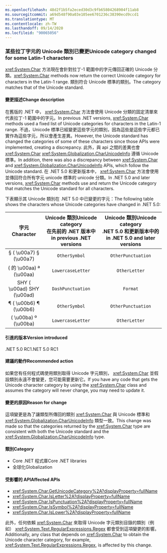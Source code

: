 ```yaml
---
ms.openlocfilehash: 48d2f1b5fa2eced30d3c9fb65804268904f11ab8
ms.sourcegitcommit: a69d548f90a03e105ee6701236c38390ecd9ccd1
ms.translationtype: MT
ms.contentlocale: zh-TW
ms.lasthandoff: 09/14/2020
ms.locfileid: "90065056"
---
```

### <a name="unicode-category-changed-for-some-latin-1-characters"></a><span data-ttu-id="62e1e-101">某些拉丁字元的 Unicode 類別已變更</span><span class="sxs-lookup"><span data-stu-id="62e1e-101">Unicode category changed for some Latin-1 characters</span></span>

<span data-ttu-id="62e1e-102"><xref:System.Char> 方法現在會針對拉丁-1 範圍中的字元傳回正確的 Unicode 分類。</span><span class="sxs-lookup"><span data-stu-id="62e1e-102"><xref:System.Char> methods now return the correct Unicode category for characters in the Latin-1 range.</span></span> <span data-ttu-id="62e1e-103">類別符合 Unicode 標準的類別。</span><span class="sxs-lookup"><span data-stu-id="62e1e-103">The category matches that of the Unicode standard.</span></span>

#### <a name="change-description"></a><span data-ttu-id="62e1e-104">變更描述</span><span class="sxs-lookup"><span data-stu-id="62e1e-104">Change description</span></span>

<span data-ttu-id="62e1e-105">在舊版的 .NET 中， <xref:System.Char> 方法會使用 Unicode 分類的固定清單來代表拉丁-1 範圍中的字元。</span><span class="sxs-lookup"><span data-stu-id="62e1e-105">In previous .NET versions, <xref:System.Char> methods used a fixed list of Unicode categories for characters in the Latin-1 range.</span></span> <span data-ttu-id="62e1e-106">不過，Unicode 標準已經變更這些字元的類別，因為這些是這些字元都已實作為這些字元，所以會產生差異。</span><span class="sxs-lookup"><span data-stu-id="62e1e-106">However, the Unicode standard has changed the categories of some of these characters since those APIs were implemented, creating a discrepancy.</span></span> <span data-ttu-id="62e1e-107">此外，與 api 之間的差異也會 <xref:System.Char> <xref:System.Globalization.CharUnicodeInfo> 遵循 Unicode 標準。</span><span class="sxs-lookup"><span data-stu-id="62e1e-107">In addition, there was also a discrepancy between <xref:System.Char> and <xref:System.Globalization.CharUnicodeInfo> APIs, which follow the Unicode standard.</span></span> <span data-ttu-id="62e1e-108">在 .NET 5.0 和更新版本中， <xref:System.Char> 方法會使用並傳回符合所有字元 unicode 標準的 unicode 分類。</span><span class="sxs-lookup"><span data-stu-id="62e1e-108">In .NET 5.0 and later versions, <xref:System.Char> methods use and return the Unicode category that matches the Unicode standard for all characters.</span></span>

<span data-ttu-id="62e1e-109">下表顯示其 Unicode 類別在 .NET 5.0 中已變更的字元：</span><span class="sxs-lookup"><span data-stu-id="62e1e-109">The following table shows the characters whose Unicode categories have changed in .NET 5.0:</span></span>

| <span data-ttu-id="62e1e-110">字元</span><span class="sxs-lookup"><span data-stu-id="62e1e-110">Character</span></span>    | <span data-ttu-id="62e1e-111">Unicode 類別</span><span class="sxs-lookup"><span data-stu-id="62e1e-111">Unicode category</span></span><br><span data-ttu-id="62e1e-112">在先前的 .NET 版本中</span><span class="sxs-lookup"><span data-stu-id="62e1e-112">in previous .NET versions</span></span> | <span data-ttu-id="62e1e-113">Unicode 類別</span><span class="sxs-lookup"><span data-stu-id="62e1e-113">Unicode category</span></span><br><span data-ttu-id="62e1e-114">.NET 5.0 和更新版本中的</span><span class="sxs-lookup"><span data-stu-id="62e1e-114">in .NET 5.0 and later versions</span></span> |
|:------------:|:---------------------------------------------:|:--------------------------------------------------:|
| <span data-ttu-id="62e1e-115">§ ( \u00a7) </span><span class="sxs-lookup"><span data-stu-id="62e1e-115">§ (\u00a7)</span></span>   | `OtherSymbol`                                 | `OtherPunctuation`                                 |
| <span data-ttu-id="62e1e-116"> ( 的 \u00aa) </span><span class="sxs-lookup"><span data-stu-id="62e1e-116">ª (\u00aa)</span></span>   | `LowercaseLetter`                             | `OtherLetter`                                      |
| <span data-ttu-id="62e1e-117">SHY ( \u00ad) </span><span class="sxs-lookup"><span data-stu-id="62e1e-117">SHY (\u00ad)</span></span> | `DashPunctuation`                             | `Format`                                           |
| <span data-ttu-id="62e1e-118">¶ ( \u00b6) </span><span class="sxs-lookup"><span data-stu-id="62e1e-118">¶ (\u00b6)</span></span>   | `OtherSymbol`                                 | `OtherPunctuation`                                 |
| <span data-ttu-id="62e1e-119"> ( \u00ba) </span><span class="sxs-lookup"><span data-stu-id="62e1e-119">º (\u00ba)</span></span>   | `LowercaseLetter`                             | `OtherLetter`                                      |

#### <a name="version-introduced"></a><span data-ttu-id="62e1e-120">引進的版本</span><span class="sxs-lookup"><span data-stu-id="62e1e-120">Version introduced</span></span>

<span data-ttu-id="62e1e-121">.NET 5.0 RC1</span><span class="sxs-lookup"><span data-stu-id="62e1e-121">.NET 5.0 RC1</span></span>

#### <a name="recommended-action"></a><span data-ttu-id="62e1e-122">建議的動作</span><span class="sxs-lookup"><span data-stu-id="62e1e-122">Recommended action</span></span>

<span data-ttu-id="62e1e-123">如果您有任何程式碼使用類別取得 Unicode 字元類別， <xref:System.Char> 並假設類別永遠不會變更，您可能需要更新它。</span><span class="sxs-lookup"><span data-stu-id="62e1e-123">If you have any code that gets the Unicode character category by using the <xref:System.Char> class and assumes the category will never change, you may need to update it.</span></span>

#### <a name="reason-for-change"></a><span data-ttu-id="62e1e-124">變更的原因</span><span class="sxs-lookup"><span data-stu-id="62e1e-124">Reason for change</span></span>

<span data-ttu-id="62e1e-125">這項變更是為了讓類型所傳回的類別 <xref:System.Char> 與 Unicode 標準和 <xref:System.Globalization.CharUnicodeInfo> 類型一致。</span><span class="sxs-lookup"><span data-stu-id="62e1e-125">This change was made so that the categories returned by the <xref:System.Char> type are consistent with both the Unicode standard and the <xref:System.Globalization.CharUnicodeInfo> type.</span></span>

#### <a name="category"></a><span data-ttu-id="62e1e-126">類別</span><span class="sxs-lookup"><span data-stu-id="62e1e-126">Category</span></span>

- <span data-ttu-id="62e1e-127">Core .NET 程式庫</span><span class="sxs-lookup"><span data-stu-id="62e1e-127">Core .NET libraries</span></span>
- <span data-ttu-id="62e1e-128">全球化</span><span class="sxs-lookup"><span data-stu-id="62e1e-128">Globalization</span></span>

#### <a name="affected-apis"></a><span data-ttu-id="62e1e-129">受影響的 API</span><span class="sxs-lookup"><span data-stu-id="62e1e-129">Affected APIs</span></span>

- <xref:System.Char.GetUnicodeCategory%2A?displayProperty=fullName>
- <xref:System.Char.IsLetter%2A?displayProperty=fullName>
- <xref:System.Char.IsPunctuation%2A?displayProperty=fullName>
- <xref:System.Char.IsSymbol%2A?displayProperty=fullName>
- <xref:System.Char.IsLower%2A?displayProperty=fullName>

<span data-ttu-id="62e1e-130">此外，任何依賴 <xref:System.Char> 來取得 Unicode 字元類別目錄的類別（例如） <xref:System.Text.RegularExpressions.Regex> 都會受到這項變更的影響。</span><span class="sxs-lookup"><span data-stu-id="62e1e-130">Additionally, any class that depends on <xref:System.Char> to obtain the Unicode character category, for example, <xref:System.Text.RegularExpressions.Regex>, is affected by this change.</span></span>

<!--

#### Affected APIs

- `Overload:System.Char.GetUnicodeCategory`
- `Overload:System.Char.IsLetter`
- `Overload:System.Char.IsPunctuation`
- `Overload:System.Char.IsSymbol`
- `Overload:System.Char.IsLower`

-->
